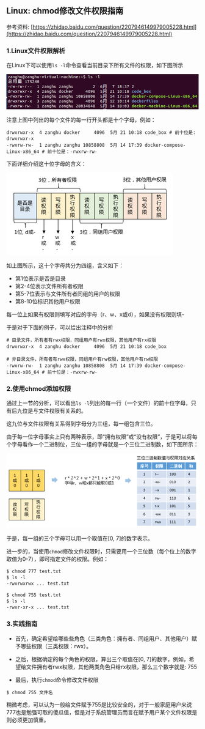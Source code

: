 ## Linux: chmod修改文件权限指南

参考资料: [https://zhidao.baidu.com/question/2207946149979005228.html](https://zhidao.baidu.com/question/2207946149979005228.html)

### 1.Linux文件权限解析

在Linux下可以使用`ls -l`命令查看当前目录下所有文件的权限，如下图所示

![](/assets/lin018_001.PNG)

注意上图中列出的每个文件的每一行开头都是十个字母，例如：

```shell
drwxrwxr-x  4 zanghu docker     4096  5月 21 10:18 code_box # 前十位是: drwxrwxr-x
-rwxrw-rw-  1 zanghu zanghu 10858808  5月 14 17:39 docker-compose-Linux-x86_64 # 前十位是：-rwxrw-rw-
```

下面详细介绍这十位字母的含义：

![](/assets/lin018_002.PNG)

如上图所示，这十个字母共分为四组，含义如下：

* 第1位表示是否是目录
* 第2-4位表示文件所有者权限
* 第5-7位表示与文件所有者同组的用户的权限
* 第8-10位标识其他用户权限

每一位上如果有权限则填写对应的字母（r、w、x或d），如果没有权限则填-

于是对于下面的例子，可以给出注释中的分析

```shell
# 目录文件，所有者有rwx权限，同组用户有rwx权限，其他用户有rx权限
drwxrwxr-x  4 zanghu docker     4096  5月 21 10:18 code_box

# 非目录文件，所有者有rwx权限，同组用户有rw权限，其他用户有rw权限
-rwxrw-rw-  1 zanghu zanghu 10858808  5月 14 17:39 docker-compose-Linux-x86_64 # 前十位是：-rwxrw-rw-
```

### 2.使用chmod添加权限

通过上一节的分析，可以看出`ls -l`列出的每一行（一个文件）的前十位字母，只有后九位是与文件权限有关系的。

这九位与文件权限有关系得到字母分为三组，每一组包含三位。

由于每一位字母事实上只有两种表示，即“拥有权限”或“没有权限”，于是可以将每个字母看作一个二进制位，三位一组的字母就是一个三位二进制数，如下图所示：

![](/assets/lin018_003.PNG)

于是，每一组的三个字母可以用一个取值在[0, 7]的数字表示。

进一步的，当使用`chmod`修改文件权限时，只需要用一个三位数（每个位上的数字取值为0-7），即可指定文件的权限。例如：

```shell
$ chmod 777 test.txt
$ ls -l
-rwxrwxrwx ... test.txt
```

```shell
$ chmod 755 test.txt
$ ls -l
-rwxr-xr-x ... test.txt
```

### 3.实践指南

* 首先，确定希望给哪些些角色（三类角色：拥有者、同组用户、其他用户）赋予哪些权限（三类权限：rwx）。

* 之后，根据确定的每个角色的权限，算出三个取值在[0, 7]的数字，例如，希望给文件拥有者rwx权限，其他两类角色只给rx权限，那么三个数字就是: 755

* 最后，执行`chmod`命令修改文件权限

```shell
$ chmod 755 文件名
```

稍微考虑，可以认为一般给文件赋予755是比较安全的，对于一般家庭用户来说777也是勉强可取的傻瓜值，但是对于系统管理员而言在赋予用户某个文件权限是则必须更加慎重。





